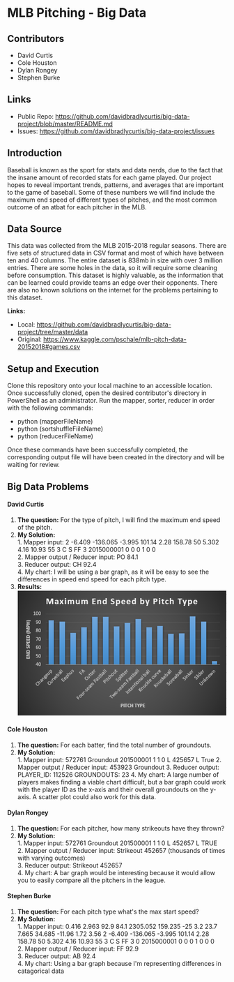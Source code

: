 # MLB Pitching - Big Data

## Contributors 
* David Curtis
* Cole Houston
* Dylan Rongey
* Stephen Burke

## Links
* Public Repo: https://github.com/davidbradlycurtis/big-data-project/blob/master/README.md
* Issues: https://github.com/davidbradlycurtis/big-data-project/issues

## Introduction
Baseball is known as the sport for stats and data nerds, due to the fact that the insane amount of recorded stats for each game played. Our project hopes to reveal important trends, patterns, and averages that are important to the game of baseball. Some of these numbers we will find include the maximum end speed of different types of pitches, and the most common outcome of an atbat for each pitcher in the MLB.

## Data Source
  This data was collected from the MLB 2015-2018 regular seasons. There are five sets of structured data in CSV format and most of which have between ten and 40 columns. The entire dataset is 838mb in size with over 3 million entries. There are some holes in the data, so it will require some cleaning before consumption. This dataset is highly valuable, as the information that can be learned could provide teams an edge over their opponents. There are also no known solutions on the internet for the problems pertaining to this dataset.  
  
**Links:**
* Local: https://github.com/davidbradlycurtis/big-data-project/tree/master/data
* Original: https://www.kaggle.com/pschale/mlb-pitch-data-20152018#games.csv

## Setup and Execution
Clone this repository onto your local machine to an accessible location. Once successfully cloned, open the desired contributor's directory in PowerShell as an administrator. Run the mapper, sorter, reducer in order with the following commands:
* python (mapperFileName)
* python (sortshuffleFiileName)
* python (reducerFileName)  

Once these commands have been successfully completed, the corresponding output file will have been created in the directory and will be waiting for review.


## Big Data Problems

#### David Curtis
  1. **The question:** For the type of pitch, I will find the maximum end speed of the pitch.
  2. **My Solution:**   
    1. Mapper input:  2	-6.409	-136.065	-3.995	101.14	2.28	158.78	50	5.302	4.16	10.93	55	3	C	S	FF	3	2015000001	0	0	0	1	0	0  
    2. Mapper output / Reducer input:  PO 84.1  
    3. Reducer output:  CH	92.4  
    4. My chart: I will be using a bar graph, as it will be easy to see the differences in speed end speed for each pitch type.
  3. **Results:**  
![](images/maximumPitchEndSpeed.PNG)

#### Cole Houston
  1. **The question:** For each batter, find the total number of groundouts.
  2. **My Solution:**  
    1. Mapper input:   572761	Groundout	201500001	1	1	0	L	425657	L	True
    2. Mapper output / Reducer input:  453923 Groundout
    3. Reducer output:   PLAYER_ID: 112526       GROUNDOUTS: 23
    4. My chart: A large number of players makes finding a viable chart difficult, but a bar graph could work with the player ID as the        x-axis and their overall groundouts on the y-axis.  A scatter plot could also work for this data.
    
#### Dylan Rongey
  1. **The question:**  For each pitcher, how many strikeouts have they thrown?
  2. **My Solution:**  
    1. Mapper input:   572761	Groundout	201500001	1	1	0	L	452657	L	TRUE  
    2. Mapper output / Reducer input:  Strikeout 452657 (thousands of times with varying outcomes)  
    3. Reducer output:   Strikeout 452657  
    4. My chart:  A bar graph would be interesting because it would allow you to easily compare all the pitchers in the league. 
    
#### Stephen Burke
  1. **The question:**  For each pitch type what's the max start speed?
  2. **My Solution:**  
    1. Mapper input:   0.416	2.963	92.9	84.1	2305.052	159.235	-25	3.2	23.7	7.665	34.685	-11.96	1.72	3.56	2	-6.409	-136.065	-3.995	101.14	2.28	158.78	50	5.302	4.16	10.93	55	3	C	S	FF	3	0	2015000001	0	0	0	1	0	0	0  
    2. Mapper output / Reducer input:  FF	92.9  
    3. Reducer output: AB	92.4  
    4. My chart:  Using a bar graph because I'm representing differences in catagorical data  
